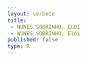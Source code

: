 ```yaml
---
layout: verbete
title:
 - NUNES SOBRINHO, ELOI
 - NUNES SOBRINHO, Elói
published: false
type: R
---
```



